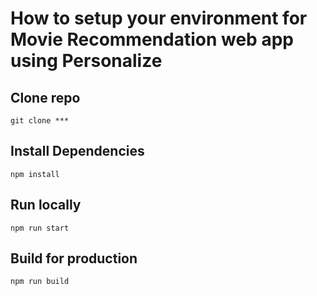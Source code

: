 # How to setup your environment for Movie Recommendation web app using Personalize

## Clone repo
```git clone ***```

## Install Dependencies
```
npm install
```

## Run locally
```
npm run start
```

## Build for production
```
npm run build
```


